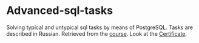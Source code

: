 # Advanced-sql-tasks
Solving typical and untypical sql tasks by means of PostgreSQL.
Tasks are described in Russian. Retrieved from the <a href="https://stepik.org/course/70710/syllabus">course</a>.
Look at the <a href="https://stepik.org/cert/1943141">Certificate</a>.

